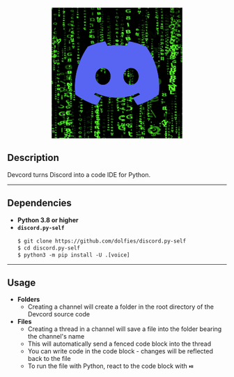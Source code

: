 <p align="center">
    <img src="devcord.png" width=300 height=300>
</p>

## Description
Devcord turns Discord into a code IDE for Python.

---

## Dependencies
- <b>Python 3.8 or higher</b>
- <b>`discord.py-self`</b>
    ```
    $ git clone https://github.com/dolfies/discord.py-self
    $ cd discord.py-self
    $ python3 -m pip install -U .[voice]
    ```

---

## Usage
- <b>Folders</b>
    - Creating a channel will create a folder in the root directory of the Devcord source code
- <b>Files</b>
    - Creating a thread in a channel will save a file into the folder bearing the channel's name
    - This will automatically send a fenced code block into the thread
    - You can write code in the code block - changes will be reflected back to the file
    - To run the file with Python, react to the code block with `⏯️`
